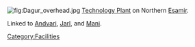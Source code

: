 ![](Dagur_overhead.jpg "fig:Dagur_overhead.jpg") [Technology
Plant](Technology_Plant "wikilink") on Northern
[Esamir](Esamir "wikilink").

Linked to [Andvari](Andvari "wikilink"), [Jarl](Jarl "wikilink"), and
[Mani](Mani "wikilink").

[Category:Facilities](Category:Facilities "wikilink")